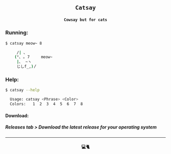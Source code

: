 <h2 align="center"> 

    Catsay
</h2>

<h4 align="center">    

    Cowsay but for cats
</h4>


### Running:

```bash
$ catsay meow~ 8

     /| ､      
    (°､ ｡ 7     meow~
     |､  ~ヽ   
     じしf_,)〳

```
### Help:
```bash
$ catsay --help

  Usage: catsay <Phrase> <Color>
  Colors:   1  2  3  4  5  6  7  8 

```
#### Download:
##### Releases tab > Download the latest release for your operating system
---
<h4 align="center">💻🐈</h4>

